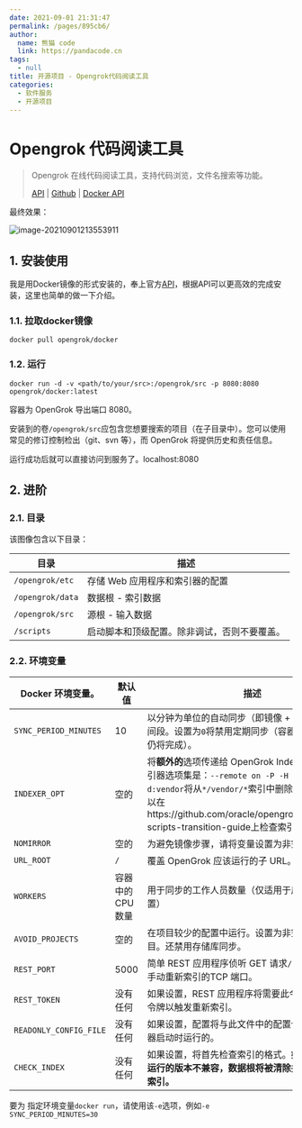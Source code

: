 ```yaml
---
date: 2021-09-01 21:31:47
permalink: /pages/895cb6/
author: 
  name: 熊猫 code
  link: https://pandacode.cn
tags: 
  - null
title: 开源项目 - Opengrok代码阅读工具
categories: 
  - 软件服务
  - 开源项目
---
```

# Opengrok 代码阅读工具

> Opengrok 在线代码阅读工具，支持代码浏览，文件名搜索等功能。
>
> [API](https://oracle.github.io/opengrok/) | [Github](https://github.com/oracle/opengrok) | [Docker API](https://hub.docker.com/r/opengrok/docker/)

最终效果：

![image-20210901213553911](https://file.pandacode.cn//blog/202109111304577.png)

## 1. 安装使用

我是用Docker镜像的形式安装的，奉上官方[API](https://hub.docker.com/r/opengrok/docker/)，根据API可以更高效的完成安装，这里也简单的做一下介绍。

### 1.1. 拉取docker镜像

```shell
docker pull opengrok/docker
```

### 1.2. 运行

```shell
docker run -d -v <path/to/your/src>:/opengrok/src -p 8080:8080 opengrok/docker:latest
```

容器为 OpenGrok 导出端口 8080。

安装到的卷`/opengrok/src`应包含您想要搜索的项目（在子目录中）。您可以使用常见的修订控制检出（git、svn 等），而 OpenGrok 将提供历史和责任信息。

运行成功后就可以直接访问到服务了。localhost:8080

## 2. 进阶

### 2.1. 目录

该图像包含以下目录：


| 目录             | 描述                                         |
| ------------------ | ---------------------------------------------- |
| `/opengrok/etc`  | 存储 Web 应用程序和索引器的配置              |
| `/opengrok/data` | 数据根 - 索引数据                            |
| `/opengrok/src`  | 源根 - 输入数据                              |
| `/scripts`       | 启动脚本和顶级配置。除非调试，否则不要覆盖。 |

### 2.2. 环境变量


| Docker 环境变量。      | 默认值            | 描述                                                                                                                                                                                                                                          |
| ------------------------ | ------------------- | ----------------------------------------------------------------------------------------------------------------------------------------------------------------------------------------------------------------------------------------------- |
| `SYNC_PERIOD_MINUTES`  | 10                | 以分钟为单位的自动同步（即镜像 + 重新索引）的时间段。设置为`0`将禁用定期同步（容器启动后的同步仍将完成）。                                                                                                                                    |
| `INDEXER_OPT`          | 空的              | 将**额外的**选项传递给 OpenGrok Indexer。默认的索引器选项集是：`--remote on -P -H -W`。例如，`-i d:vendor`将从`*/vendor/*`索引中删除所有文件。您可以在https://github.com/oracle/opengrok/wiki/Python-scripts-transition-guide上检查索引器选项 |
| `NOMIRROR`             | 空的              | 为避免镜像步骤，请将变量设置为非空值。                                                                                                                                                                                                        |
| `URL_ROOT`             | `/`               | 覆盖 OpenGrok 应该运行的子 URL。                                                                                                                                                                                                              |
| `WORKERS`              | 容器中的 CPU 数量 | 用于同步的工作人员数量（仅适用于启用项目的设置）                                                                                                                                                                                              |
| `AVOID_PROJECTS`       | 空的              | 在项目较少的配置中运行。设置为非空值会禁用项目。还禁用存储库同步。                                                                                                                                                                            |
| `REST_PORT`            | 5000              | 简单 REST 应用程序侦听 GET 请求`/reindex`以触发手动重新索引的TCP 端口。                                                                                                                                                                       |
| `REST_TOKEN`           | 没有任何          | 如果设置，REST 应用程序将需要此令牌作为不记名令牌以触发重新索引。                                                                                                                                                                             |
| `READONLY_CONFIG_FILE` | 没有任何          | 如果设置，配置将与此文件中的配置合并。这是在容器启动时运行的。                                                                                                                                                                                |
| `CHECK_INDEX`          | 没有任何          | 如果设置，将首先检查索引的格式。**如果索引与当前运行的版本不兼容，数据根将被清除并从头开始重新索引。**                                                                                                                                        |

要为 指定环境变量`docker run`，请使用该`-e`选项，例如`-e SYNC_PERIOD_MINUTES=30`
